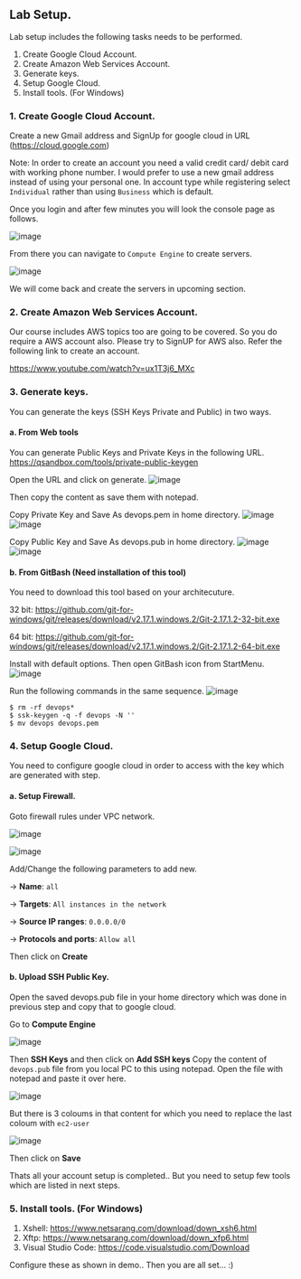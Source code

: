 ## Lab Setup.
Lab setup includes the following tasks needs to be performed.
1. Create Google Cloud Account.
2. Create Amazon Web Services Account.
3. Generate keys.
4. Setup Google Cloud.
5. Install tools. (For Windows)

### 1. Create Google Cloud Account.

Create a new Gmail address and SignUp for google cloud in URL (https://cloud.google.com) 

Note:   In order to create an account you need a valid credit card/ debit card with working phone number.
        I would prefer to use a new gmail address instead of using your personal one.
        In account type while registering select `Individual` rather than using `Business` which is default.

Once you login and after few minutes you will look the console page as follows.

![image](https://user-images.githubusercontent.com/29029753/41230048-f4276c2a-6d9b-11e8-8cfa-bbd2a6d51bea.png)

From there you can navigate to `Compute Engine` to create servers.

![image](https://user-images.githubusercontent.com/29029753/41230112-38088438-6d9c-11e8-8a43-b8dd06c7f641.png)

We will come back and create the servers in upcoming section.

### 2. Create Amazon Web Services Account.

Our course includes AWS topics too are going to be covered. So you do require a AWS account also. Please try to SignUP for AWS also.
Refer the following link to create an account.

https://www.youtube.com/watch?v=ux1T3j6_MXc

### 3. Generate keys.

You can generate the keys (SSH Keys Private and Public) in two ways.
    
####    a. From Web tools
You can generate Public Keys and Private Keys in the following URL.
https://qsandbox.com/tools/private-public-keygen

Open the URL and click on generate.
 ![image](https://user-images.githubusercontent.com/29029753/41242316-cbac7d0a-6dbc-11e8-89a1-262093c37df5.png)
 
Then copy the content as save them with notepad.

Copy Private Key and Save As devops.pem in home directory.
    ![image](https://user-images.githubusercontent.com/29029753/41242599-a108fa28-6dbd-11e8-938d-e094f2fc161a.png)
    ![image](https://user-images.githubusercontent.com/29029753/41242694-d4b4b7c2-6dbd-11e8-8d52-08e4176de342.png)
    
Copy Public Key and Save As devops.pub in home directory.
    ![image](https://user-images.githubusercontent.com/29029753/41242755-fedeba70-6dbd-11e8-827a-c5ed69daa073.png)
    ![image](https://user-images.githubusercontent.com/29029753/41242811-20edba76-6dbe-11e8-9442-b500cb19f1cd.png)

####    b. From GitBash (Need installation of this tool)
You need to download this tool based on your architecuture.

32 bit: https://github.com/git-for-windows/git/releases/download/v2.17.1.windows.2/Git-2.17.1.2-32-bit.exe

64 bit: https://github.com/git-for-windows/git/releases/download/v2.17.1.windows.2/Git-2.17.1.2-64-bit.exe

Install with default options.
Then open GitBash icon from StartMenu.
![image](https://user-images.githubusercontent.com/29029753/41243174-2aa5c454-6dbf-11e8-8f8c-69afd4c39c33.png)

Run the following commands in the same sequence.
![image](https://user-images.githubusercontent.com/29029753/41243324-7e0ebfec-6dbf-11e8-8e21-b851505bde47.png)

```
$ rm -rf devops*
$ ssk-keygen -q -f devops -N ''
$ mv devops devops.pem
```
### 4. Setup Google Cloud.     
You need to configure google cloud in order to access with the key which are generated with step.

####    a. Setup Firewall.

Goto firewall rules under VPC network. 

![image](https://user-images.githubusercontent.com/29029753/41243706-7812362c-6dc0-11e8-85ef-77de139342af.png)

![image](https://user-images.githubusercontent.com/29029753/41243752-9c4943a0-6dc0-11e8-9b25-af4c1ea2a474.png)

Add/Change the following parameters to add new.

-> <b><b>Name</b></b>: `all`

-> <b><b>Targets</b></b>: `All instances in the network`

-> <b><b>Source IP ranges</b></b>: `0.0.0.0/0`

-> <b><b>Protocols and ports</b></b>: `Allow all`    
    
Then click on __**Create**__

#### b. Upload SSH Public Key.

Open the saved devops.pub file in your home directory which was done in previous step and copy that to google cloud.

Go to **Compute Engine**

![image](https://user-images.githubusercontent.com/29029753/41244846-f6797270-6dc3-11e8-8bfa-7db881b6a9e5.png)

Then **SSH Keys** and then click on **Add SSH keys**
Copy the content of `devops.pub` file from you local PC to this using notepad. Open the file with notepad and paste it over here.

![image](https://user-images.githubusercontent.com/29029753/41245033-83a58b34-6dc4-11e8-9032-4a8df2dad263.png)

But there is 3 coloums in that content for which you need to replace the last coloum with `ec2-user`

![image](https://user-images.githubusercontent.com/29029753/41245341-6d97da3a-6dc5-11e8-859b-20df069b46e2.png)

Then click on **Save**


Thats all your account setup is completed.. But you need to setup few tools which are listed in next steps.


### 5. Install tools. (For Windows)

1. Xshell: https://www.netsarang.com/download/down_xsh6.html
2. Xftp: https://www.netsarang.com/download/down_xfp6.html
3. Visual Studio Code: https://code.visualstudio.com/Download

Configure these as shown in demo.. Then you are all set... :)




